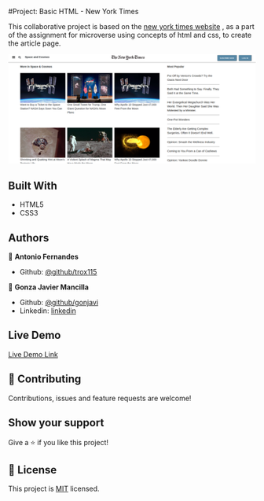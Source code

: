 #Project: Basic HTML - New York Times

This collaborative project is based on the <a href="https://www.nytimes.com/2014/03/18/science/space/detection-of-waves-in-space-buttresses-landmark-theory-of-big-bang.html?_r=0">new york times website</a> , as a part of the assignment for microverse using concepts of html and css, to create the article page.

![screenshot](./times.png)


## Built With

- HTML5
- CSS3

## Authors

👤 **Antonio Fernandes**

- Github: [@github/trox115](https://github.com/trox115)

👤 **Gonza Javier Mancilla**

- Github: [@github/gonjavi](https://github.com/gonjavi)
- Linkedin: [linkedin](https://www.linkedin.com/in/g-javier-mancilla-a686a9178/)

## Live Demo

[Live Demo Link](https://raw.githack.com/gonjavi/newyorktimes/development/index.html)


## 🤝 Contributing

Contributions, issues and feature requests are welcome!


## Show your support

Give a ⭐️ if you like this project!


## 📝 License

This project is [MIT](lic.url) licensed.
